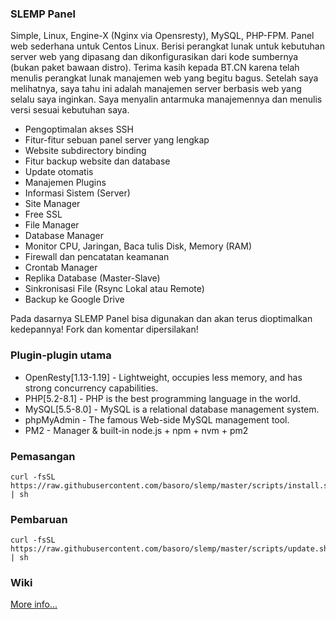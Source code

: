 ### SLEMP Panel
Simple, Linux, Engine-X (Nginx via Opensresty), MySQL, PHP-FPM. Panel web sederhana untuk Centos Linux. Berisi perangkat lunak untuk kebutuhan server web yang dipasang dan dikonfigurasikan dari kode sumbernya (bukan paket bawaan distro). Terima kasih kepada BT.CN karena telah menulis perangkat lunak manajemen web yang begitu bagus. Setelah saya melihatnya, saya tahu ini adalah manajemen server berbasis web yang selalu saya inginkan. Saya menyalin antarmuka manajemennya dan menulis versi sesuai kebutuhan saya.


* Pengoptimalan akses SSH
* Fitur-fitur sebuan panel server yang lengkap
* Website subdirectory binding
* Fitur backup website dan database
* Update otomatis
* Manajemen Plugins
* Informasi Sistem (Server)
* Site Manager
* Free SSL
* File Manager
* Database Manager
* Monitor CPU, Jaringan, Baca tulis Disk, Memory (RAM)
* Firewall dan pencatatan keamanan
* Crontab Manager
* Replika Database (Master-Slave)
* Sinkronisasi File (Rsync Lokal atau Remote)
* Backup ke Google Drive

Pada dasarnya SLEMP Panel bisa digunakan dan akan terus dioptimalkan kedepannya! Fork dan komentar dipersilakan!


### Plugin-plugin utama
* OpenResty[1.13-1.19] - Lightweight, occupies less memory, and has strong concurrency capabilities.
* PHP[5.2-8.1] - PHP is the best programming language in the world.
* MySQL[5.5-8.0] - MySQL is a relational database management system.
* phpMyAdmin - The famous Web-side MySQL management tool.
* PM2 - Manager & built-in node.js + npm + nvm + pm2

### Pemasangan
```
curl -fsSL  https://raw.githubusercontent.com/basoro/slemp/master/scripts/install.sh | sh
```

### Pembaruan

```
curl -fsSL  https://raw.githubusercontent.com/basoro/slemp/master/scripts/update.sh | sh
```

### Wiki
[More info...](https://github.com/basoro/slemp/wiki)
